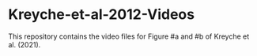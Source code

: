 # Kreyche-et-al-2012-Videos
This repository contains the video files for Figure #a and #b of Kreyche et al. (2021).
